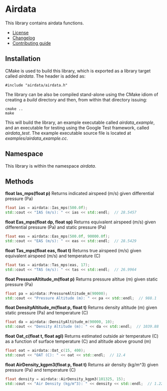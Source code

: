 # Airdata
This library contains airdata functions.
   * [License](LICENSE.md)
   * [Changelog](CHANGELOG.md)
   * [Contributing guide](CONTRIBUTING.md)

## Installation
CMake is used to build this library, which is exported as a library target called *airdata*. The header is added as:

```
#include "airdata/airdata.h"
```

The library can be also be compiled stand-alone using the CMake idiom of creating a *build* directory and then, from within that directory issuing:

```
cmake ..
make
```

This will build the library, an example executable called *airdata_example*, and an executable for testing using the Google Test framework, called *airdata_test*. The example executable source file is located at *examples/airdata_example.cc*.

## Namespace
This library is within the namespace *airdata*.

## Methods

**float Ias_mps(float p)** Returns indicated airspeed (m/s) given differential pressure (Pa)

```C++
float ias = airdata::Ias_mps(500.0f);
std::cout << "IAS (m/s): " << ias << std::endl;  // 28.5457
```

**float Eas_mps(float dp, float sp)** Returns equivalent airspeed (m/s) given differential pressure (Pa) and static pressure (Pa)

```C++
float eas = airdata::Eas_mps(500.0f, 90000.0f);
std::cout << "EAS (m/s): " << eas << std::endl;  // 28.5429
```

**float Tas_mps(float eas, float t)** Returns true airspeed (m/s) given equivalent airspeed (m/s) and temperature (C)

``` C++
float tas = airdata::Tas_mps(eas, 17);
std::cout << "TAS (m/s): " << tas << std::endl;  // 26.9964
```

**float PressureAltitude_m(float p)** Returns pressure altitue (m) given static pressure (Pa)

``` C++
float pa = airdata::PressureAltitude_m(90000);
std::cout << "Pressure Altitude (m): " << pa << std::endl;  // 988.1
```

**float DensityAltitude_m(float p, float t)** Returns density altitude (m) given static pressure (Pa) and temperature (C)

``` C++
float da = airdata::DensityAltitude_m(90000, 10);
std::cout << "Density Altitude (m): " << da << std::endl;  // 1039.88
```

**float Oat_c(float t, float agl)** Returns estimated outside air temperature (C) as a function of surface temperature (C) and altitude above ground (m)

``` C++
float oat = airdata::Oat_c(15, 400);
std::cout << "OAT (C): " << oat << std::endl;  // 12.4
```
 
**float AirDensity_kgpm3(float p, float t)** Returns air density (kg/m^3) given pressure (Pa) and temperature (C)

``` C++
float density = airdata::AirDensity_kgpm3(101325, 15);
std::cout << "Air Density (kg/m^3): " << density << std::endl;  // 1.225
```
